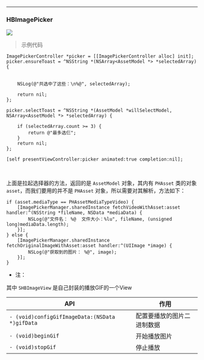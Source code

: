 ---
<h3>HBImagePicker</h3>

![](https://img.shields.io/cocoapods/v/HBImagePicker)

> 示例代码

```
ImagePickerController *picker = [[ImagePickerController alloc] init];
picker.ensureToast = ^NSString *(NSArray<AssetModel *> *selectedArray) {
        
      
	NSLog(@"共选中了这些：\n%@", selectedArray);
        
	return nil;
};
    
picker.selectToast = ^NSString *(AssetModel *willSelectModel, NSArray<AssetModel *> *selectedArray) {
      
	if (selectedArray.count >= 3) {
		return @"最多选仨";
	}
	return nil;
};
    
[self presentViewController:picker animated:true completion:nil];
```

</br>

上面是拉起选择器的方法，返回的是 `AssetModel` 对象，其内有 `PHAsset` 类的对象 `asset`，而我们要用的并不是 `PHAsset` 对象，所以需要对其解析，方法如下：


```
if (asset.mediaType == PHAssetMediaTypeVideo) {
	[ImagePickerManager.sharedInstance fetchVideoWithAsset:asset handler:^(NSString *fileName, NSData *mediaData) {
		NSLog(@"文件名： %@  文件大小：%lu", fileName, (unsigned long)mediaData.length);
	}];
} else {
	[ImagePickerManager.sharedInstance fetchOriginalImageWithAsset:asset handler:^(UIImage *image) {
		NSLog(@"获取到的图片： %@", image);
	}];
}
```

* 注：

其中 `SHBImageView` 是自己封装的播放GIF的一个View

| API | 作用 |
|---|---|
`- (void)configGifImageData:(NSData *)gifData` | 配置要播放的图片二进制数据
`- (void)beginGif` | 开始播放图片
`- (void)stopGif` | 停止播放








